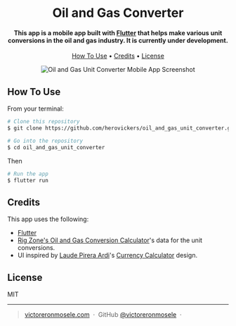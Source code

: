 


<h1 align="center">
 Oil and Gas Converter
</h1>

<h4 align="center">This app is a mobile app built with <a href="https://flutter.dev" target="_blank">Flutter</a> that helps make various unit conversions in the oil and gas industry. It is currently under development.</h4>

<p align="center">
  <a href="#how-to-use">How To Use</a> •
  <a href="#credits">Credits</a> •
  <a href="#license">License</a>
</p>

<p align="center">
<img src="https://raw.githubusercontent.com/herovickers/oil_and_gas_unit_converter/assets/oil_and_gas_converter_android_screenshot.png" alt="Oil and Gas Unit Converter Mobile App Screenshot" >
</p>


## How To Use
     
From your terminal:

```bash
# Clone this repository
$ git clone https://github.com/herovickers/oil_and_gas_unit_converter.git

# Go into the repository
$ cd oil_and_gas_unit_converter
```
Then
```bash
# Run the app
$ flutter run
```


## Credits

This app uses the following:

- [Flutter](https://flutter.dev)
- [Rig Zone's Oil and Gas Conversion Calculator](https://www.rigzone.com/calculator/default.asp#calc)'s data for the unit conversions.
- UI inspired by [Laude Pirera Ardi](https://dribbble.com/laudepirera)'s [Currency Calculator](https://dribbble.com/shots/5601649-Currency-Calculator) design.

## License

MIT

---

> [victoreronmosele.com](https://victoreronmosele.com) &nbsp;&middot;&nbsp;
> GitHub [@victoreronmosele](https://github.com/victoreronmosele) &nbsp;&middot;&nbsp;

